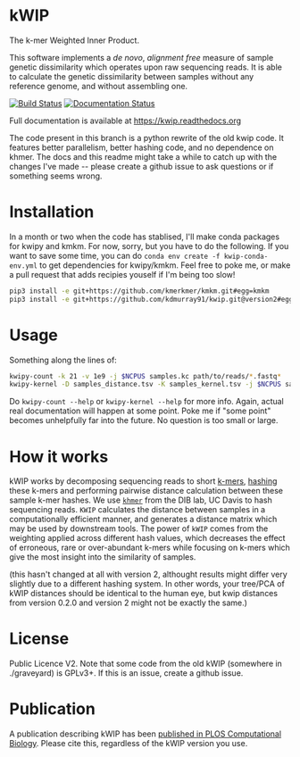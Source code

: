 # kWIP

The k-mer Weighted Inner Product.

This software implements a *de novo*, *alignment free* measure of sample
genetic dissimilarity which operates upon raw sequencing reads. It is able to
calculate the genetic dissimilarity between samples without any reference
genome, and without assembling one.

[![Build Status](https://travis-ci.org/kdmurray91/kWIP.svg?branch=version2)](https://travis-ci.org/kdmurray91/kWIP)
[![Documentation Status](https://readthedocs.org/projects/kwip/badge/?version=latest)](https://kwip.readthedocs.org)

Full documentation is available at https://kwip.readthedocs.org

The code present in this branch is a python rewrite of the old kwip code. It
features better parallelism, better hashing code, and no dependence on khmer.
The docs and this readme might take a while to catch up with the changes I've
made -- please create a github issue to ask questions or if something seems
wrong.


# Installation


In a month or two when the code has stablised, I'll make conda packages for
kwipy and kmkm. For now, sorry, but you have to do the following. If you want
to save some time, you can do `conda env create -f kwip-conda-env.yml` to get
dependencies for kwipy/kmkm. Feel free to poke me, or make a pull request that
adds recipies youself if I'm being too slow!


```bash
pip3 install -e git+https://github.com/kmerkmer/kmkm.git#egg=kmkm
pip3 install -e git+https://github.com/kdmurray91/kwip.git@version2#egg=kwipy
```


# Usage

Something along the lines of:

```bash
kwipy-count -k 21 -v 1e9 -j $NCPUS samples.kc path/to/reads/*.fastq*
kwipy-kernel -D samples_distance.tsv -K samples_kernel.tsv -j $NCPUS samples.kc
```

Do `kwipy-count --help` or `kwipy-kernel --help` for more info. Again, actual
real documentation will happen at some point. Poke me if "some point" becomes
unhelpfully far into the future. No question is too small or large.


# How it works

kWIP works by decomposing sequencing reads to short
[k-mers](https://en.wikipedia.org/wiki/K-mer),
[hashing](https://en.wikipedia.org/wiki/Hash_function) these k-mers and
performing pairwise distance calculation between these sample k-mer hashes. We
use [`khmer`](https://github.com/dib-lab/khmer) from the DIB lab, UC Davis to
hash sequencing reads. `KWIP` calculates the distance between samples in a
computationally efficient manner, and generates a distance matrix which may be
used by downstream tools. The power of `kWIP` comes from the weighting applied
across different hash values, which decreases the effect of erroneous, rare or
over-abundant k-mers while focusing on k-mers which give the most insight into
the similarity of samples.


(this hasn't changed at all with version 2, althought results might differ very
slightly due to a different hashing system. In other words, your tree/PCA of
kWIP distances should be identical to the human eye, but kwip distances from
version 0.2.0 and version 2 might not be exactly the same.)


# License

 Public Licence V2. Note that some code from the old kWIP (somewhere in
./graveyard) is GPLv3+. If this is an issue, create a github issue.

# Publication

A publication describing kWIP has been [published in PLOS Computational
Biology](https://journals.plos.org/ploscompbiol/article?id=10.1371/journal.pcbi.1005727).
Please cite this, regardless of the kWIP version you use.
